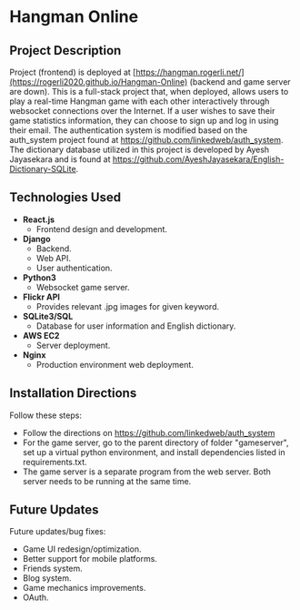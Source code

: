 # Hangman Online

## Project Description
Project (frontend) is deployed at [https://hangman.rogerli.net/](https://rogerli2020.github.io/Hangman-Online) (backend and game server are down).
This is a full-stack project that, when deployed, allows users to play a real-time Hangman game with each other interactively through websocket connections over the Internet. If a user wishes to save their game statistics information, they can choose to sign up and log in using their email.
The authentication system is modified based on the auth_system project found at https://github.com/linkedweb/auth_system. The dictionary database utilized in this project is developed by Ayesh Jayasekara and is found at https://github.com/AyeshJayasekara/English-Dictionary-SQLite.

## Technologies Used
- **React.js**
    - Frontend design and development.
- **Django**
    - Backend.
    - Web API.
    - User authentication.
- **Python3**
    - Websocket game server.
- **Flickr API**
    - Provides relevant .jpg images for given keyword.
- **SQLite3/SQL**
    - Database for user information and English dictionary.
- **AWS EC2**
    - Server deployment.
- **Nginx**
    - Production environment web deployment.

## Installation Directions

Follow these steps:
-   Follow the directions on https://github.com/linkedweb/auth_system
-   For the game server, go to the parent directory of folder "gameserver", set up a virtual python environment, and install dependencies listed in requirements.txt.
-   The game server is a separate program from the web server. Both server needs to be running at the same time.

## Future Updates

Future updates/bug fixes:
-   Game UI redesign/optimization.
-   Better support for mobile platforms.
-   Friends system.
-   Blog system.
-   Game mechanics improvements.
-   OAuth.
